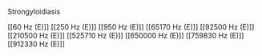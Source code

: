 Strongyloidiasis

[[60 Hz (E)]]
[[250 Hz (E)]]
[[950 Hz (E)]]
[[65170 Hz (E)]]
[[92500 Hz (E)]]
[[210500 Hz (E)]]
[[525710 Hz (E)]]
[[650000 Hz (E)]]
[[759830 Hz (E)]]
[[912330 Hz (E)]]